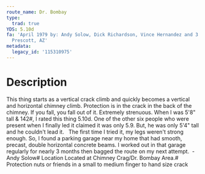 ```yaml
---
route_name: Dr. Bombay
type:
  trad: true
YDS: 5.10d
fa: 'April 1979 by: Andy Solow, Dick Richardson, Vince Hernandez and 3 others from
  Prescott, AZ'
metadata:
  legacy_id: '115310975'
---
```

# Description
This thing starts as a vertical crack climb and quickly becomes a vertical and horizontal chimney climb. Protection is in the crack in the back of the chimney. If you fall, you fall out of it. Extremely strenuous. When I was 5'8" tall & 142#, I rated this thing 5.10d. One of the other six people who were present when I finally led it claimed it was only 5.9. But, he was only 5'4" tall and he couldn't lead it.   The first time I tried it, my legs weren't strong enough. So, I found a parking garage near my home that had smooth, precast, double horizontal concrete beams. I worked out in that garage regularly for nearly 3 months then bagged the route on my next attempt.  -Andy Solow# Location
Located at Chimney Crag/Dr. Bombay Area.# Protection
nuts or friends in a small to medium finger to hand size crack